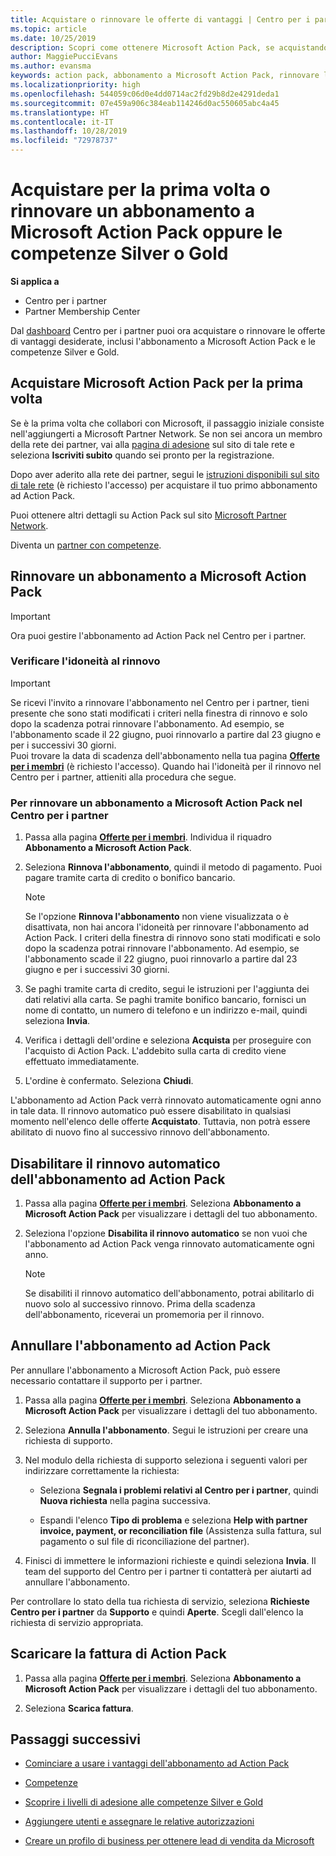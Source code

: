 ```yaml
---
title: Acquistare o rinnovare le offerte di vantaggi | Centro per i partner
ms.topic: article
ms.date: 10/25/2019
description: Scopri come ottenere Microsoft Action Pack, se acquistando per la prima volta o rinnovando.
author: MaggiePucciEvans
ms.author: evansma
keywords: action pack, abbonamento a Microsoft Action Pack, rinnovare l'abbonamento a Microsoft Action Pack, rinnovare action pack, ottenere action pack
ms.localizationpriority: high
ms.openlocfilehash: 544059c06d0e4dd0714ac2fd29b8d2e4291deda1
ms.sourcegitcommit: 07e459a906c384eab114246d0ac550605abc4a45
ms.translationtype: HT
ms.contentlocale: it-IT
ms.lasthandoff: 10/28/2019
ms.locfileid: "72978737"
---
```

# <a name="buy-for-the-first-time-or-renew-a-microsoft-action-pack-subscription-or-the-silver-or-gold-competencies"></a>Acquistare per la prima volta o rinnovare un abbonamento a Microsoft Action Pack oppure le competenze Silver o Gold

**Si applica a**

-  Centro per i partner
-  Partner Membership Center

Dal [dashboard](https://docs.microsoft.com/partner-center/) Centro per i partner puoi ora acquistare o rinnovare le offerte di vantaggi desiderate, inclusi l'abbonamento a Microsoft Action Pack e le competenze Silver e Gold. 

## <a name="buy-microsoft-action-pack-for-the-first-time"></a>Acquistare Microsoft Action Pack per la prima volta

Se è la prima volta che collabori con Microsoft, il passaggio iniziale consiste nell'aggiungerti a Microsoft Partner Network. Se non sei ancora un membro della rete dei partner, vai alla [pagina di adesione](https://partner.microsoft.com/membership) sul sito di tale rete e seleziona **Iscriviti subito** quando sei pronto per la registrazione. 

Dopo aver aderito alla rete dei partner, segui le [istruzioni disponibili sul sito di tale rete](https://partner.microsoft.com/membership/action-pack) (è richiesto l'accesso) per acquistare il tuo primo abbonamento ad Action Pack. 

Puoi ottenere altri dettagli su Action Pack sul sito [Microsoft Partner Network](https://partner.microsoft.com/membership/internal-use-software#simple-tab-content-3).

Diventa un [partner con competenze](https://partner.microsoft.com/membership/competencies). 

## <a name="renew-a-microsoft-action-pack-subscription"></a>Rinnovare un abbonamento a Microsoft Action Pack

>[!IMPORTANT]
>Ora puoi gestire l'abbonamento ad Action Pack nel Centro per i partner.

### <a name="check-your-renewal-eligibility"></a>Verificare l'idoneità al rinnovo

>[!IMPORTANT]
>Se ricevi l'invito a rinnovare l'abbonamento nel Centro per i partner, tieni presente che sono stati modificati i criteri nella finestra di rinnovo e solo dopo la scadenza potrai rinnovare l'abbonamento. Ad esempio, se l'abbonamento scade il 22 giugno, puoi rinnovarlo a partire dal 23 giugno e per i successivi 30 giorni.       
>Puoi trovare la data di scadenza dell'abbonamento nella tua pagina [**Offerte per i membri**](https://partnercenter.microsoft.com/pcv/partnership/offers) (è richiesto l'accesso). Quando hai l'idoneità per il rinnovo nel Centro per i partner, attieniti alla procedura che segue.  

### <a name="to-renew-a-microsoft-action-pack-subscription-in-the-partner-center"></a>Per rinnovare un abbonamento a Microsoft Action Pack nel Centro per i partner

1. Passa alla pagina [**Offerte per i membri**](https://partnercenter.microsoft.com/pcv/partnership/offers). Individua il riquadro **Abbonamento a Microsoft Action Pack**.  

2. Seleziona **Rinnova l'abbonamento**, quindi il metodo di pagamento. Puoi pagare tramite carta di credito o bonifico bancario.

    >[!NOTE]
    >Se l'opzione **Rinnova l'abbonamento** non viene visualizzata o è disattivata, non hai ancora l'idoneità per rinnovare l'abbonamento ad Action Pack. I criteri della finestra di rinnovo sono stati modificati e solo dopo la scadenza potrai rinnovare l'abbonamento. Ad esempio, se l'abbonamento scade il 22 giugno, puoi rinnovarlo a partire dal 23 giugno e per i successivi 30 giorni.  

3. Se paghi tramite carta di credito, segui le istruzioni per l'aggiunta dei dati relativi alla carta. Se paghi tramite bonifico bancario, fornisci un nome di contatto, un numero di telefono e un indirizzo e-mail, quindi seleziona **Invia**. 
     
4. Verifica i dettagli dell'ordine e seleziona **Acquista** per proseguire con l'acquisto di Action Pack. L'addebito sulla carta di credito viene effettuato immediatamente.

5. L'ordine è confermato. Seleziona **Chiudi**.

L'abbonamento ad Action Pack verrà rinnovato automaticamente ogni anno in tale data. Il rinnovo automatico può essere disabilitato in qualsiasi momento nell'elenco delle offerte **Acquistato**. Tuttavia, non potrà essere abilitato di nuovo fino al successivo rinnovo dell'abbonamento. 


## <a name="turn-off-automatic-action-pack-subscription-renewal"></a>Disabilitare il rinnovo automatico dell'abbonamento ad Action Pack

1. Passa alla pagina [**Offerte per i membri**](https://partnercenter.microsoft.com/pcv/partnership/offers).  Seleziona **Abbonamento a Microsoft Action Pack** per visualizzare i dettagli del tuo abbonamento. 

2. Seleziona l'opzione **Disabilita il rinnovo automatico** se non vuoi che l'abbonamento ad Action Pack venga rinnovato automaticamente ogni anno. 

    >[!NOTE]
    >Se disabiliti il rinnovo automatico dell'abbonamento, potrai abilitarlo di nuovo solo al successivo rinnovo. Prima della scadenza dell'abbonamento, riceverai un promemoria per il rinnovo.


## <a name="cancel-your-action-pack-subscription"></a>Annullare l'abbonamento ad Action Pack

Per annullare l'abbonamento a Microsoft Action Pack, può essere necessario contattare il supporto per i partner.

1. Passa alla pagina [**Offerte per i membri**](https://partnercenter.microsoft.com/pcv/partnership/offers). Seleziona **Abbonamento a Microsoft Action Pack** per visualizzare i dettagli del tuo abbonamento. 

3. Seleziona **Annulla l'abbonamento**. Segui le istruzioni per creare una richiesta di supporto. 

4. Nel modulo della richiesta di supporto seleziona i seguenti valori per indirizzare correttamente la richiesta:

    -  Seleziona **Segnala i problemi relativi al Centro per i partner**, quindi **Nuova richiesta** nella pagina successiva.

    -  Espandi l'elenco **Tipo di problema** e seleziona **Help with partner invoice, payment, or reconciliation file** (Assistenza sulla fattura, sul pagamento o sul file di riconciliazione del partner). 

5. Finisci di immettere le informazioni richieste e quindi seleziona **Invia**. Il team del supporto del Centro per i partner ti contatterà per aiutarti ad annullare l'abbonamento.

Per controllare lo stato della tua richiesta di servizio, seleziona **Richieste Centro per i partner** da **Supporto** e quindi **Aperte**. Scegli dall'elenco la richiesta di servizio appropriata.  

## <a name="download-your-action-pack-invoice"></a>Scaricare la fattura di Action Pack

1. Passa alla pagina [**Offerte per i membri**](https://partnercenter.microsoft.com/pcv/partnership/offers). Seleziona **Abbonamento a Microsoft Action Pack** per visualizzare i dettagli del tuo abbonamento. 

3. Seleziona **Scarica fattura**.
 
## <a name="next-steps"></a>Passaggi successivi

-   [Cominciare a usare i vantaggi dell'abbonamento ad Action Pack](manage-your-partner-network-benefits.md)

-   [Competenze](learn-about-competencies.md)

-   [Scoprire i livelli di adesione alle competenze Silver e Gold](https://partner.microsoft.com/membership/internal-use-software#simple-tab-content-2)

-   [Aggiungere utenti e assegnare le relative autorizzazioni](create-user-accounts-and-set-permissions.md)

-   [Creare un profilo di business per ottenere lead di vendita da Microsoft](create-a-marketing-profile.md)



